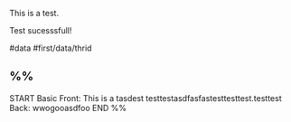 
This is a test.

Test sucesssfull!


#data
#first/data/thrid

%%
---
START
Basic
Front: This is a tasdest testtestasdfasfastesttesttest.testtest
Back: wwogooasdfoo
END
%%